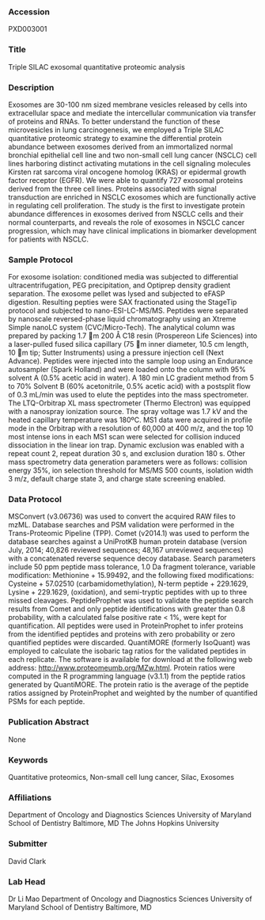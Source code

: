 ### Accession
PXD003001

### Title
Triple SILAC exosomal quantitative proteomic analysis

### Description
Exosomes are 30-100 nm sized membrane vesicles released by cells into extracellular space and mediate the intercellular communication via transfer of proteins and RNAs. To better understand the function of these microvesicles in lung carcinogenesis, we employed a Triple SILAC quantitative proteomic strategy to examine the differential protein abundance between exosomes derived from an immortalized normal bronchial epithelial cell line and two non-small cell lung cancer (NSCLC) cell lines harboring distinct activating mutations in the cell signaling molecules Kirsten rat sarcoma viral oncogene homolog (KRAS) or epidermal growth factor receptor (EGFR). We were able to quantify 727 exosomal proteins derived from the three cell lines. Proteins associated with signal transduction are enriched in NSCLC exosomes which are functionally active in regulating cell proliferation. The study is the first to investigate protein abundance differences in exosomes derived from NSCLC  cells and their normal counterparts, and reveals the role of exosomes in NSCLC cancer progression, which may have clinical implications in biomarker development for patients with NSCLC.

### Sample Protocol
For exosome isolation: conditioned media was subjected to differential ultracentrifugation, PEG precipitation, and Optiprep density gradient separation. The exosome pellet was lysed and subjected to eFASP digestion. Resulting pepties were SAX fractionated using the StageTip protocol and subjected to nano-ESI-LC-MS/MS. Peptides were separated by nanoscale reversed-phase liquid chromatography using an Xtreme Simple nanoLC system (CVC/Micro-Tech).  The analytical column was prepared by packing 1.7 m 200 Å C18 resin (Prospereon Life Sciences) into a laser-pulled fused silica capillary (75 m inner diameter, 10.5 cm length, 10 m tip; Sutter Instruments) using a pressure injection cell (Next Advance).  Peptides were injected into the sample loop using an Endurance autosampler (Spark Holland) and were loaded onto the column with 95% solvent A (0.5% acetic acid in water).  A 180 min LC gradient method from 5 to 70% Solvent B (60% acetonitrile, 0.5% acetic acid) with a postsplit flow of 0.3 mL/min was used to elute the peptides into the mass spectrometer.  The LTQ-Orbitrap XL mass spectrometer (Thermo Electron) was equipped with a nanospray ionization source.  The spray voltage was 1.7 kV and the heated capillary temperature was 180ºC.  MS1 data were acquired in profile mode in the Orbitrap with a resolution of 60,000 at 400 m/z, and the top 10 most intense ions in each MS1 scan were selected for collision induced dissociation in the linear ion trap.  Dynamic exclusion was enabled with a repeat count 2, repeat duration 30 s, and exclusion duration 180 s.  Other mass spectrometry data generation parameters were as follows: collision energy 35%, ion selection threshold for MS/MS 500 counts, isolation width 3 m/z, default charge state 3, and charge state screening enabled.

### Data Protocol
MSConvert (v3.06736) was used to convert the acquired RAW files to mzML. Database searches and PSM validation were performed in the Trans-Proteomic Pipeline (TPP). Comet (v2014.1) was used to perform the database searches against a UniProtKB human protein database (version July, 2014; 40,826 reviewed sequences; 48,167 unreviewed sequences) with a concatenated reverse sequence decoy database. Search parameters include 50 ppm peptide mass tolerance, 1.0 Da fragment tolerance, variable modification: Methionine + 15.99492, and the following fixed modifications: Cysteine + 57.02510 (carbamidomethylation), N-term peptide + 229.1629, Lysine + 229.1629, (oxidation), and semi-tryptic peptides with up to three missed cleavages. PeptideProphet was used to validate the peptide search results from Comet and only peptide identifications with greater than 0.8 probability, with a calculated false positive rate < 1%, were kept for quantification. All peptides were used in ProteinProphet to infer proteins from the identified peptides and proteins with zero probability or zero quantified peptides were discarded. QuantiMORE (formerly IsoQuant) was employed to calculate the isobaric tag ratios for the validated peptides in each replicate. The software is available for download at the following web address:  http://www.proteomeumb.org/MZw.html. Protein ratios were computed in the R programming language (v3.1.1) from the peptide ratios generated by QuantiMORE. The protein ratio is the average of the peptide ratios assigned by ProteinProphet and weighted by the number of quantified PSMs for each peptide.

### Publication Abstract
None

### Keywords
Quantitative proteomics, Non-small cell lung cancer, Silac, Exosomes

### Affiliations
Department of Oncology and Diagnostics Sciences University of Maryland School of Dentistry Baltimore, MD
The Johns Hopkins University

### Submitter
David Clark

### Lab Head
Dr Li Mao
Department of Oncology and Diagnostics Sciences University of Maryland School of Dentistry Baltimore, MD



